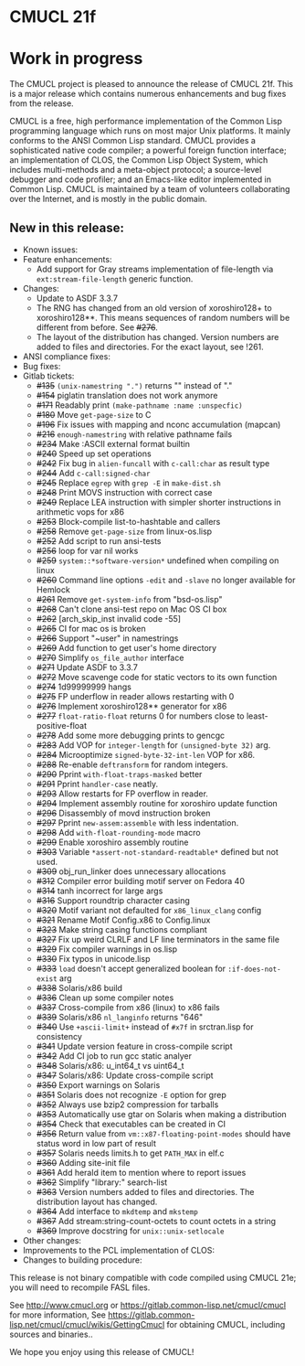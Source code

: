 # CMUCL 21f

# Work in progress

The CMUCL project is pleased to announce the release of CMUCL 21f.
This is a major release which contains numerous enhancements and bug
fixes from the <previous> release.

CMUCL is a free, high performance implementation of the Common Lisp
programming language which runs on most major Unix platforms. It
mainly conforms to the ANSI Common Lisp standard. CMUCL provides a
sophisticated native code compiler; a powerful foreign function
interface; an implementation of CLOS, the Common Lisp Object System,
which includes multi-methods and a meta-object protocol; a
source-level debugger and code profiler; and an Emacs-like editor
implemented in Common Lisp. CMUCL is maintained by a team of
volunteers collaborating over the Internet, and is mostly in the
public domain.

## New in this release:
  * Known issues:
  * Feature enhancements:
    * Add support for Gray streams implementation of file-length via
      `ext:stream-file-length` generic function.
  * Changes:
    * Update to ASDF 3.3.7
    * The RNG has changed from an old version of xoroshiro128+ to
      xoroshiro128**.  This means sequences of random numbers will be
      different from before.  See ~~#276~~.
    * The layout of the distribution has changed.  Version numbers are
      added to files and directories.  For the exact layout, see !261.
  * ANSI compliance fixes:
  * Bug fixes:
  * Gitlab tickets:
    * ~~#135~~ `(unix-namestring ".")` returns "" instead of "."
    * ~~#154~~ piglatin translation does not work anymore
    * ~~#171~~ Readably print `(make-pathname :name :unspecfic)`
    * ~~#180~~ Move `get-page-size` to C
    * ~~#196~~ Fix issues with mapping and nconc accumulation (mapcan)
    * ~~#216~~ `enough-namestring` with relative pathname fails
    * ~~#234~~ Make :ASCII external format builtin
    * ~~#240~~ Speed up set operations
    * ~~#242~~ Fix bug in `alien-funcall` with `c-call:char` as result type
    * ~~#244~~ Add `c-call:signed-char`
    * ~~#245~~ Replace `egrep` with `grep -E` in `make-dist.sh`
    * ~~#248~~ Print MOVS instruction with correct case
    * ~~#249~~ Replace LEA instruction with simpler shorter instructions in arithmetic vops for x86
    * ~~#253~~ Block-compile list-to-hashtable and callers
    * ~~#258~~ Remove `get-page-size` from linux-os.lisp
    * ~~#252~~ Add script to run ansi-tests
    * ~~#256~~ loop for var nil works
    * ~~#259~~ `system::*software-version*` undefined when compiling
      on linux
    * ~~#260~~ Command line options `-edit` and `-slave` no longer
      available for Hemlock
    * ~~#261~~ Remove `get-system-info` from "bsd-os.lisp"
    * ~~#268~~ Can't clone ansi-test repo on Mac OS CI box
    * ~~#262~~ [arch_skip_inst invalid code -55]
    * ~~#265~~ CI for mac os is broken
    * ~~#266~~ Support "~user" in namestrings
    * ~~#269~~ Add function to get user's home directory
    * ~~#270~~ Simplify `os_file_author` interface
    * ~~#271~~ Update ASDF to 3.3.7
    * ~~#272~~ Move scavenge code for static vectors to its own function
    * ~~#274~~ 1d99999999 hangs
    * ~~#275~~ FP underflow in reader allows restarting with 0
    * ~~#276~~ Implement xoroshiro128** generator for x86
    * ~~#277~~ `float-ratio-float` returns 0 for numbers close to
      least-positive-float
    * ~~#278~~ Add some more debugging prints to gencgc
    * ~~#283~~ Add VOP for `integer-length` for `(unsigned-byte 32)` arg.
    * ~~#284~~ Microoptimize `signed-byte-32-int-len` VOP for x86.
    * ~~#288~~ Re-enable `deftransform` for random integers.
    * ~~#290~~ Pprint `with-float-traps-masked` better
    * ~~#291~~ Pprint `handler-case` neatly.
    * ~~#293~~ Allow restarts for FP overflow in reader.
    * ~~#294~~ Implement assembly routine for xoroshiro update function
    * ~~#296~~ Disassembly of movd instruction broken
    * ~~#297~~ Pprint `new-assem:assemble` with less indentation.
    * ~~#298~~ Add `with-float-rounding-mode` macro
    * ~~#299~~ Enable xoroshiro assembly routine
    * ~~#303~~ Variable `*assert-not-standard-readtable*` defined but
      not used.
    * ~~#309~~ obj_run_linker does unnecessary allocations
    * ~~#312~~ Compiler error building motif server on Fedora 40
    * ~~#314~~ tanh incorrect for large args
    * ~~#316~~ Support roundtrip character casing
    * ~~#320~~ Motif variant not defaulted for `x86_linux_clang` config
    * ~~#321~~ Rename Motif Config.x86 to Config.linux
    * ~~#323~~ Make string casing functions compliant
    * ~~#327~~ Fix up weird CLRLF and LF line terminators in the same file
    * ~~#329~~ Fix compiler warnings in os.lisp
    * ~~#330~~ Fix typos in unicode.lisp
    * ~~#333~~ `load` doesn't accept generalized boolean for
      `:if-does-not-exist` arg
    * ~~#338~~ Solaris/x86 build
    * ~~#336~~ Clean up some compiler notes
    * ~~#337~~ Cross-compile from x86 (linux) to x86 fails
    * ~~#339~~ Solaris/x86 `nl_langinfo` returns "646"
    * ~~#340~~ Use `+ascii-limit+` instead of `#x7f` in srctran.lisp
      for consistency
    * ~~#341~~ Update version feature in cross-compile script
    * ~~#342~~ Add CI job to run gcc static analyer
    * ~~#348~~ Solaris/x86: u_int64_t vs uint64_t
    * ~~#347~~ Solaris/x86: Update cross-compile script
    * ~~#350~~ Export warnings on Solaris
    * ~~#351~~ Solaris does not recognize `-E` option for grep
    * ~~#352~~ Always use bzip2 compression for tarballs
    * ~~#353~~ Automatically use gtar on Solaris when making a distribution
    * ~~#354~~ Check that executables can be created in CI
    * ~~#356~~ Return value from `vm::x87-floating-point-modes` should
      have status word in low part of result
    * ~~#357~~ Solaris needs limits.h to get `PATH_MAX` in elf.c
    * ~~#360~~ Adding site-init file
    * ~~#361~~ Add herald item to mention where to report issues
    * ~~#362~~ Simplify "library:" search-list
    * ~~#363~~ Version numbers added to files and directories.  The
      distribution layout has changed.
    * ~~#364~~ Add interface to `mkdtemp` and `mkstemp`
    * ~~#367~~ Add stream:string-count-octets to count octets in a string
    * ~~#369~~ Improve docstring for `unix::unix-setlocale`
  * Other changes:
  * Improvements to the PCL implementation of CLOS:
  * Changes to building procedure:

This release is not binary compatible with code compiled using CMUCL
21e; you will need to recompile FASL files.

See http://www.cmucl.org or
https://gitlab.common-lisp.net/cmucl/cmucl for more information,
See
https://gitlab.common-lisp.net/cmucl/cmucl/wikis/GettingCmucl
for obtaining CMUCL, including sources and binaries..


We hope you enjoy using this release of CMUCL!
